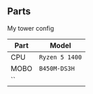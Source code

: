
## Parts

My tower config

|Part                         |Model                         |
|-------------------------------|-----------------------------|
|CPU            |`Ryzen 5 1400`          |
|MOBO            |`B450M-DS3H`           |
|``|
